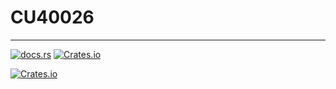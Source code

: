 # CU40026

---

[![docs.rs](https://img.shields.io/docsrs/cu40026)](https://docs.rs/aztec/latest/cu40026)
[![Crates.io](https://img.shields.io/crates/v/cu40026)](https://crates.io/crates/cu40026)

[![Crates.io](https://img.shields.io/crates/l/cu40026)](https://crates.io/crates/cu40026)
